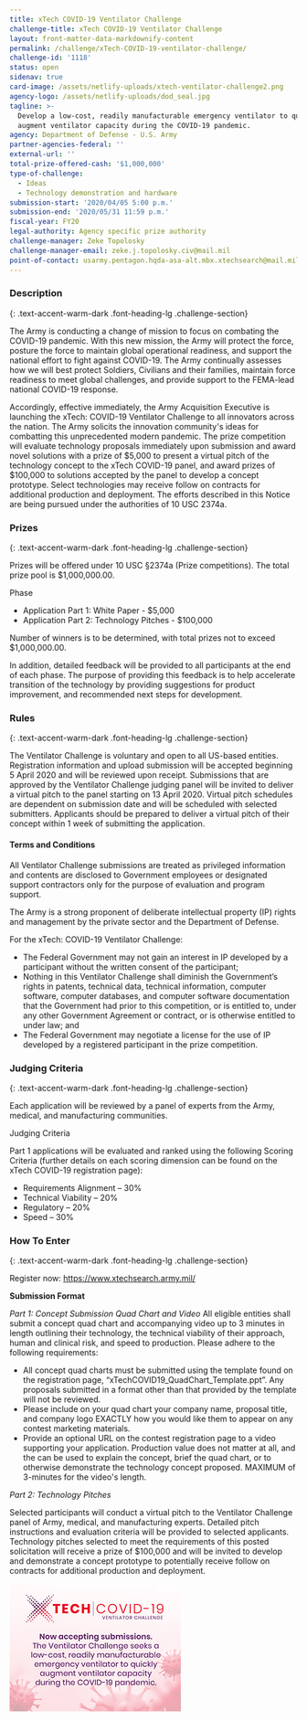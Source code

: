 ```yaml
---
title: xTech COVID-19 Ventilator Challenge
challenge-title: xTech COVID-19 Ventilator Challenge
layout: front-matter-data-markdownify-content
permalink: /challenge/xTech-COVID-19-ventilator-challenge/
challenge-id: '1118'
status: open
sidenav: true
card-image: /assets/netlify-uploads/xtech-ventilator-challenge2.png
agency-logo: /assets/netlify-uploads/dod_seal.jpg
tagline: >-
  Develop a low-cost, readily manufacturable emergency ventilator to quickly
  augment ventilator capacity during the COVID-19 pandemic.  
agency: Department of Defense - U.S. Army
partner-agencies-federal: ''
external-url: ''
total-prize-offered-cash: '$1,000,000'
type-of-challenge:
  - Ideas
  - Technology demonstration and hardware
submission-start: '2020/04/05 5:00 p.m.'
submission-end: '2020/05/31 11:59 p.m.'
fiscal-year: FY20
legal-authority: Agency specific prize authority
challenge-manager: Zeke Topolosky
challenge-manager-email: zeke.j.topolosky.civ@mail.mil
point-of-contact: usarmy.pentagon.hqda-asa-alt.mbx.xtechsearch@mail.mil
---
```

<!-- Description start -->

### Description
{: .text-accent-warm-dark .font-heading-lg .challenge-section}

The Army is conducting a change of mission to focus on combating the COVID-19 pandemic. With this new mission, the Army will protect the force, posture the force to maintain global operational readiness, and support the national effort to fight against COVID-19. The Army continually assesses how we will best protect Soldiers, Civilians and their families, maintain force readiness to meet global challenges, and provide support to the FEMA-lead national COVID-19 response.

Accordingly, effective immediately, the Army Acquisition Executive is launching the xTech: COVID-19 Ventilator Challenge to all innovators across the nation. The Army solicits the innovation community's ideas for combatting this unprecedented modern pandemic. The prize competition will evaluate technology proposals immediately upon submission and award novel solutions with a prize of $5,000 to present a virtual pitch of the technology concept to the xTech COVID-19 panel, and award prizes of $100,000 to solutions accepted by the panel to develop a concept prototype.  Select technologies may receive follow on contracts for additional production and deployment.  The efforts described in this Notice are being pursued under the authorities of 10 USC 2374a.

<!-- Prizes start -->

### Prizes
{: .text-accent-warm-dark .font-heading-lg .challenge-section}

Prizes will be offered under 10 USC §2374a (Prize competitions). The total prize pool is $1,000,000.00. 

Phase

* Application Part 1: White Paper - $5,000
* Application Part 2: Technology Pitches - $100,000

Number of winners is to be determined, with total prizes not to exceed $1,000,000.00.

In addition, detailed feedback will be provided to all participants at the end of each phase. The purpose of providing this feedback is to help accelerate transition of the technology by providing suggestions for product improvement, and recommended next steps for development.  

<!-- Rules start -->

### Rules
{: .text-accent-warm-dark .font-heading-lg .challenge-section}

The Ventilator Challenge is voluntary and open to all US-based entities. Registration information and upload submission will be accepted beginning 5 April 2020 and will be reviewed upon receipt. Submissions that are approved by the Ventilator Challenge judging panel will be invited to deliver a virtual pitch to the panel starting on 13 April 2020. Virtual pitch schedules are dependent on submission date and will be scheduled with selected submitters. Applicants should be prepared to deliver a virtual pitch of their concept within 1 week of submitting the application.

#### Terms and Conditions

All Ventilator Challenge submissions are treated as privileged information and contents are disclosed to Government employees or designated support contractors only for the purpose of evaluation and program support.

The Army is a strong proponent of deliberate intellectual property (IP) rights and management by the private sector and the Department of Defense.  

For the xTech: COVID-19 Ventilator Challenge: 

* The Federal Government may not gain an interest in IP developed by a participant without the written consent of the participant;  
* Nothing in this Ventilator Challenge shall diminish the Government’s rights in patents, technical data, technical information, computer software, computer databases, and computer software documentation that the Government had prior to this competition, or is entitled to, under any other Government Agreement or contract, or is otherwise entitled to under law; and 
* The Federal Government may negotiate a license for the use of IP developed by a registered participant in the prize competition.

<!-- Judging start -->

### Judging Criteria
{: .text-accent-warm-dark .font-heading-lg .challenge-section}

Each application will be reviewed by a panel of experts from the Army, medical, and manufacturing communities.

Judging Criteria

Part 1 applications will be evaluated and ranked using the following Scoring Criteria (further details on each scoring dimension can be found on the xTech COVID-19 registration page):

* Requirements Alignment – 30%
* Technical Viability – 20%
* Regulatory – 20%
* Speed – 30%

<!--  How To Enter start -->

### How To Enter
{: .text-accent-warm-dark .font-heading-lg .challenge-section}

Register now: https://www.xtechsearch.army.mil/

**Submission Format** 

*Part 1: Concept Submission Quad Chart and Video* All eligible entities shall submit a concept quad chart and accompanying video up to 3 minutes in length outlining their technology, the technical viability of their approach, human and clinical risk, and speed to production.  Please adhere to the following requirements:

* All concept quad charts must be submitted using the template found on the registration page, “xTechCOVID19_QuadChart_Template.ppt”.  Any proposals submitted in a format other than that provided by the template will not be reviewed.
* Please include on your quad chart your company name, proposal title, and company logo EXACTLY how you would like them to appear on any contest marketing materials.
* Provide an optional URL on the contest registration page to a video supporting your application. Production value does not matter at all, and the can be used to explain the concept, brief the quad chart, or to otherwise demonstrate the technology concept proposed.  MAXIMUM of 3-minutes for the video's length.

*Part 2: Technology Pitches* 

Selected participants will conduct a virtual pitch to the Ventilator Challenge panel of Army, medical, and manufacturing experts.  Detailed pitch instructions and evaluation criteria will be provided to selected applicants.  Technology pitches selected to meet the requirements of this posted solicitation will receive a prize of $100,000 and will be invited to develop and demonstrate a concept prototype to potentially receive follow on contracts for additional production and deployment.

![xTech COVID-19 now accepting submissions](/assets/netlify-uploads/xtech-covid-inline-image-copy.png)